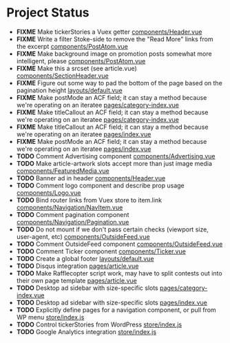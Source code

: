 # Project Status

- **FIXME** Make tickerStories a Vuex getter [components/Header.vue](components/Header.vue)
- **FIXME** Write a filter Stoke-side to remove the "Read More" links from the excerpt [components/PostAtom.vue](components/PostAtom.vue)
- **FIXME** Make background image on promotion posts somewhat more intelligent, please [components/PostAtom.vue](components/PostAtom.vue)
- **FIXME** Make this a srcset (see article.vue) [components/SectionHeader.vue](components/SectionHeader.vue)
- **FIXME** Figure out some way to pad the bottom of the page based on the pagination height [layouts/default.vue](layouts/default.vue)
- **FIXME** Make postMode an ACF field; it can stay a method because we're operating on an iteratee [pages/category-index.vue](pages/category-index.vue)
- **FIXME** Make titleCallout an ACF field; it can stay a method because we're operating on an iteratee [pages/category-index.vue](pages/category-index.vue)
- **FIXME** Make titleCallout an ACF field; it can stay a method because we're operating on an iteratee [pages/index.vue](pages/index.vue)
- **FIXME** Make postMode an ACF field; it can stay a method because we're operating on an iteratee [pages/index.vue](pages/index.vue)
- **TODO** Comment Advertising component [components/Advertising.vue](components/Advertising.vue)
- **TODO** Make article-artwork slots accept more than just image media [components/FeaturedMedia.vue](components/FeaturedMedia.vue)
- **TODO** Banner ad in header [components/Header.vue](components/Header.vue)
- **TODO** Comment logo component and describe prop usage [components/Logo.vue](components/Logo.vue)
- **TODO** Bind router links from Vuex store to item.link [components/Navigation/NavItem.vue](components/Navigation/NavItem.vue)
- **TODO** Comment pagination component [components/Navigation/Pagination.vue](components/Navigation/Pagination.vue)
- **TODO** Do not mount if we don't pass certain checks (viewport size, user-agent, etc) [components/OutsideFeed.vue](components/OutsideFeed.vue)
- **TODO** Comment OutsideFeed component [components/OutsideFeed.vue](components/OutsideFeed.vue)
- **TODO** Comment Ticker component [components/Ticker.vue](components/Ticker.vue)
- **TODO** Create a global footer [layouts/default.vue](layouts/default.vue)
- **TODO** Disqus integration [pages/article.vue](pages/article.vue)
- **TODO** Make Rafflecopter script work, may have to split contests out into their own page template [pages/article.vue](pages/article.vue)
- **TODO** Desktop ad sidebar with size-specific slots [pages/category-index.vue](pages/category-index.vue)
- **TODO** Desktop ad sidebar with size-specific slots [pages/index.vue](pages/index.vue)
- **TODO** Explicitly define pages for a navigation component, or pull from WP menu [store/index.js](store/index.js)
- **TODO** Control tickerStories from WordPress [store/index.js](store/index.js)
- **TODO** Google Analytics integration [store/index.js](store/index.js)
